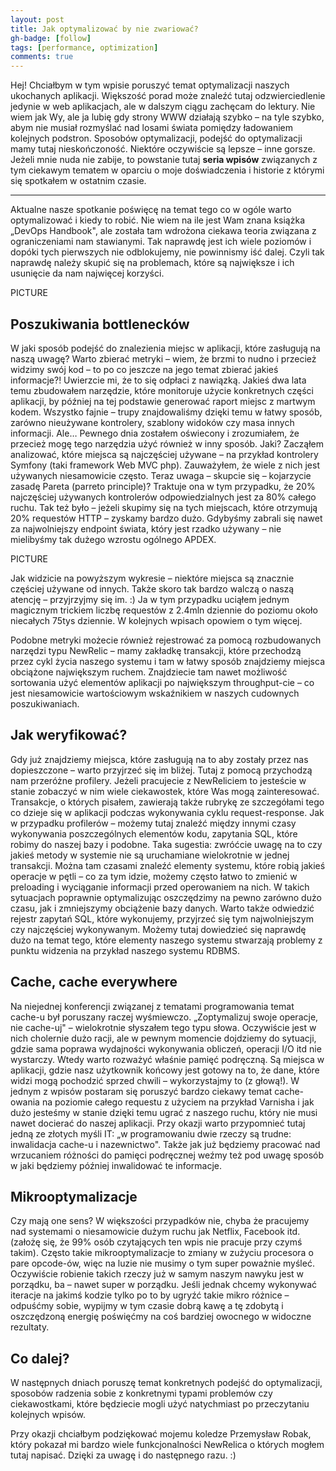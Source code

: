 ```yaml
---
layout: post
title: Jak optymalizować by nie zwariować?
gh-badge: [follow]
tags: [performance, optimization]
comments: true
---
```


Hej! Chciałbym w tym wpisie poruszyć temat optymalizacji naszych ukochanych aplikacji. Większość porad może znaleźć tutaj odzwierciedlenie jedynie w web aplikacjach, ale w dalszym ciągu zachęcam do lektury. Nie wiem jak Wy, ale ja lubię gdy strony WWW działają szybko – na tyle szybko, abym nie musiał rozmyślać nad losami świata pomiędzy ładowaniem kolejnych podstron. Sposobów optymalizacji, podejść do optymalizacji mamy tutaj nieskończoność. Niektóre oczywiście są lepsze – inne gorsze. Jeżeli mnie nuda nie zabije, to powstanie tutaj **seria wpisów** związanych z tym ciekawym tematem w oparciu o moje doświadczenia i historie z którymi się spotkałem w ostatnim czasie.

---

Aktualne nasze spotkanie poświęcę na temat tego co w ogóle warto optymalizować i kiedy to robić. Nie wiem na ile jest Wam znana książka „DevOps Handbook", ale została tam wdrożona ciekawa teoria związana z ograniczeniami nam stawianymi. Tak naprawdę jest ich wiele poziomów i dopóki tych pierwszych nie odblokujemy, nie powinnismy iść dalej. Czyli tak naprawdę należy skupić się na problemach, które są największe i ich usunięcie da nam najwięcej korzyści.

PICTURE

## Poszukiwania bottlenecków
W jaki sposób podejść do znalezienia miejsc w aplikacji, które zasługują na naszą uwagę? Warto zbierać metryki – wiem, że brzmi to nudno i przecież widzimy swój kod – to po co jeszcze na jego temat zbierać jakieś informacje?! Uwierzcie mi, że to się odpłaci z nawiązką. Jakieś dwa lata temu zbudowałem narzędzie, które monitoruje użycie konkretnych części aplikacji, by później na tej podstawie generować raport miejsc z martwym kodem. Wszystko fajnie – trupy znajdowaliśmy dzięki temu w łatwy sposób, zarówno nieużywane kontrolery, szablony widoków czy masa innych informacji. Ale… Pewnego dnia zostałem oświecony i zrozumiałem, że przecież mogę tego narzędzia użyć również w inny sposób. Jaki? Zacząłem analizować, które miejsca są najczęściej używane – na przykład kontrolery Symfony (taki framework Web MVC php). Zauważyłem, że wiele z nich jest używanych niesamowicie często. Teraz uwaga – skupcie się – kojarzycie zasadę Pareta (parreto principle)? Traktuje ona w tym przypadku, że 20% najczęściej używanych kontrolerów odpowiedzialnych jest za 80% całego ruchu. Tak też było – jeżeli skupimy się na tych miejscach, które otrzymują 20% requestów HTTP – zyskamy bardzo dużo. Gdybyśmy zabrali się nawet za najwolniejszy endpoint świata, który jest rzadko używany – nie mielibyśmy tak dużego wzrostu ogólnego APDEX.

PICTURE

Jak widzicie na powyższym wykresie – niektóre miejsca są znacznie częściej używane od innych. Także skoro tak bardzo walczą o naszą atencję – przyjrzyjmy się im. :) Ja w tym przypadku uciąłem jednym magicznym trickiem liczbę requestów z 2.4mln dziennie do poziomu około niecałych 75tys dziennie. W kolejnych wpisach opowiem o tym więcej.

Podobne metryki możecie również rejestrować za pomocą rozbudowanych narzędzi typu NewRelic – mamy zakładkę transakcji, które przechodzą przez cykl życia naszego systemu i tam w łatwy sposób znajdziemy miejsca obciążone największym ruchem. Znajdziecie tam nawet możliwość sortowania użyć elementów aplikacji po największym throughput-cie – co jest niesamowicie wartościowym wskaźnikiem w naszych cudownych poszukiwaniach.

## Jak weryfikować?
Gdy już znajdziemy miejsca, które zasługują na to aby zostały przez nas dopieszczone – warto przyjrzeć się im bliżej. Tutaj z pomocą przychodzą nam przeróżne profilery. Jeżeli pracujecie z NewReliciem to jesteście w stanie zobaczyć w nim wiele ciekawostek, które Was mogą zainteresować. Transakcje, o których pisałem, zawierają także rubrykę ze szczegółami tego co dzieje się w aplikacji podczas wykonywania cyklu request-response. Jak w przypadku profilerów – możemy tutaj znaleźć między innymi czasy wykonywania poszczególnych elementów kodu, zapytania SQL, które robimy do naszej bazy i podobne. Taka sugestia: zwróćcie uwagę na to czy jakieś metody w systemie nie są uruchamiane wielokrotnie w jednej transakcji. Można tam czasami znaleźć elementy systemu, które robią jakieś operacje w pętli – co za tym idzie, możemy często łatwo to zmienić w preloading i wyciąganie informacji przed operowaniem na nich. W takich sytuacjach poprawnie optymalizując oszczędzimy na pewno zarówno dużo czasu, jak i zmniejszymy obciążenie bazy danych. Warto także odwiedzić rejestr zapytań SQL, które wykonujemy, przyjrzeć się tym najwolniejszym czy najczęściej wykonywanym. Możemy tutaj dowiedzieć się naprawdę dużo na temat tego, które elementy naszego systemu stwarzają problemy z punktu widzenia na przykład naszego systemu RDBMS.

## Cache, cache everywhere
Na niejednej konferencji związanej z tematami programowania temat cache-u był poruszany raczej wyśmiewczo. „Zoptymalizuj swoje operacje, nie cache-uj" – wielokrotnie słyszałem tego typu słowa. Oczywiście jest w nich cholernie dużo racji, ale w pewnym momencie dojdziemy do sytuacji, gdzie sama poprawa wydajności wykonywania obliczeń, operacji I/O itd nie wystarczy. Wtedy warto rozważyć właśnie pamięć podręczną. Są miejsca w aplikacji, gdzie nasz użytkownik końcowy jest gotowy na to, że dane, które widzi mogą pochodzić sprzed chwili – wykorzystajmy to (z głową!). W jednym z wpisów postaram się poruszyć bardzo ciekawy temat cache-owania na poziomie całego requestu z użyciem na przykład Varnisha i jak dużo jesteśmy w stanie dzięki temu ugrać z naszego ruchu, który nie musi nawet docierać do naszej aplikacji.
Przy okazji warto przypomnieć tutaj jedną ze złotych myśli IT: „w programowaniu dwie rzeczy są trudne: inwalidacja cache-u i nazewnictwo". Także jak już będziemy pracować nad wrzucaniem różności do pamięci podręcznej weźmy też pod uwagę sposób w jaki będziemy później inwalidować te informacje.

## Mikrooptymalizacje
Czy mają one sens? W większości przypadków nie, chyba że pracujemy nad systemami o niesamowicie dużym ruchu jak Netflix, Facebook itd. (założę się, że 99% osób czytających ten wpis nie pracuje przy czymś takim). Często takie mikrooptymalizacje to zmiany w zużyciu procesora o pare opcode-ów, więc na luzie nie musimy o tym super poważnie myśleć. Oczywiście robienie takich rzeczy już w samym naszym nawyku jest w porządku, ba – nawet super w porządku. Jeśli jednak chcemy wykonywać iteracje na jakimś kodzie tylko po to by ugryźć takie mikro różnice – odpuśćmy sobie, wypijmy w tym czasie dobrą kawę a tę zdobytą i oszczędzoną energię poświęćmy na coś bardziej owocnego w widoczne rezultaty.

## Co dalej?
W następnych dniach poruszę temat konkretnych podejść do optymalizacji, sposobów radzenia sobie z konkretnymi typami problemów czy ciekawostkami, które będziecie mogli użyć natychmiast po przeczytaniu kolejnych wpisów.


Przy okazji chciałbym podziękować mojemu koledze Przemysław Robak, który pokazał mi bardzo wiele funkcjonalności NewRelica o których mogłem tutaj napisać. Dzięki za uwagę i do następnego razu. :)
